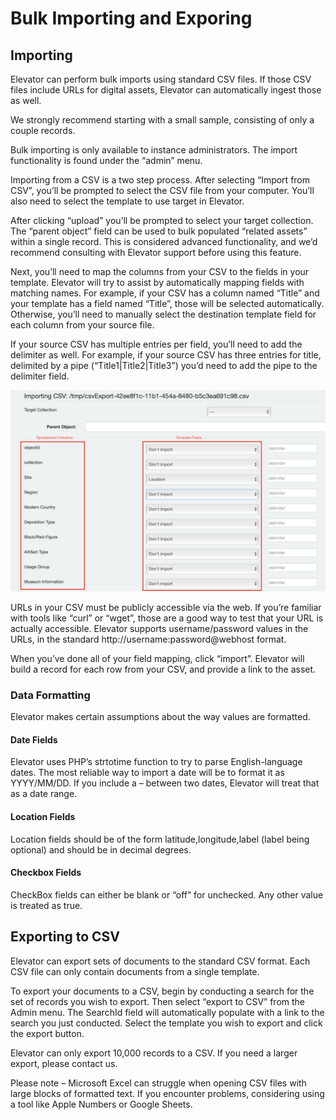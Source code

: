 # Bulk Importing and Exporing

## Importing

Elevator can perform bulk imports using standard CSV files.  If those CSV files include URLs for digital assets, Elevator can automatically ingest those as well.

We strongly recommend starting with a small sample, consisting of only a couple records.  

Bulk importing is only available to instance administrators.  The import functionality is found under the “admin” menu.

Importing from a CSV is a two step process.  After selecting “Import from CSV”, you’ll be prompted to select the CSV file from your computer.  You’ll also need to select the template to use target in Elevator.

After clicking “upload” you’ll be prompted to select your target collection.  The “parent object” field can be used to bulk populated “related assets” within a single record.  This is considered advanced functionality, and we’d recommend consulting with Elevator support before using this feature.

Next, you’ll need to map the columns from your CSV to the fields in your template.  Elevator will try to assist by automatically mapping fields with matching names.  For example, if your CSV has a column named “Title” and your template has a field named “Title”, those will be selected automatically.  Otherwise, you’ll need to manually select the destination template field for each column from your source file.

If your source CSV has multiple entries per field, you’ll need to add the delimiter as well.  For example, if your source CSV has three entries for title, delimited by a pipe (“Title1|Title2|Title3”) you’d need to add the pipe to the delimiter field.

!["Import Screen"](./import-screen.png)

URLs in your CSV must be publicly accessible via the web.  If you’re familiar with tools like “curl” or “wget”, those are a good way to test that your URL is actually accessible.  Elevator supports username/password values in the URLs, in the standard http://username:password@webhost format.

When you’ve done all of your field mapping, click “import”.  Elevator will build a record for each row from your CSV, and provide a link to the asset.

### Data Formatting
Elevator makes certain assumptions about the way values are formatted.

#### Date Fields
Elevator uses PHP’s strtotime function to try to parse English-language dates. The most reliable way to import a date will be to format it as YYYY/MM/DD.  If you include a – between two dates, Elevator will treat that as a date range.

#### Location Fields
Location fields should be of the form latitude,longitude,label (label being optional) and should be in decimal degrees.

#### Checkbox Fields
CheckBox fields can either be blank or “off” for unchecked.  Any other value is treated as true.

## Exporting to CSV
Elevator can export sets of documents to the standard CSV format.  Each CSV file can only contain documents from a single template.

To export your documents to a CSV, begin by conducting a search for the set of records you wish to export.  Then select “export to CSV” from the Admin menu.  The SearchId field will automatically populate with a link to the search you just conducted.  Select the template you wish to export and click the export button.

Elevator can only export 10,000 records to a CSV.  If you need a larger export, please contact us.

Please note – Microsoft Excel can struggle when opening CSV files with large blocks of formatted text. If you encounter problems, considering using a tool like Apple Numbers or Google Sheets.

